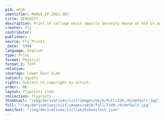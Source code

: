 ```yaml
---
pid: obj6
identifier: MoRUS.FP.2021.007
title: SERENITY
description: Print of collage which depicts Serenity House at 9th St and Avenue D.
creator: Fly
contributor:
publisher:
source: Fly Prints
_date: '1994'
language: English
type: Print
format: Physical
format_2: TIFF
relation:
coverage: Lower East Side
subject: Squats
rights: Subject to copyright by artist.
order: '06'
layout: flyprints_item
collection: flyprints
thumbnail: "/img/derivatives/iiif/images/obj6/full/250,/0/default.jpg"
full: "/img/derivatives/iiif/images/obj6/full/1140,/0/default.jpg"
manifest: "/img/derivatives/iiif/obj6/manifest.json"
---
```

